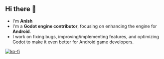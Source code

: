 ## Hi there 👋
- I'm **Anish**
- I'm a **Godot engine contributor**, focusing on enhancing the engine for **Android**.
- I work on fixing bugs, improving/implementing features, and optimizing Godot to make it even better for Android game developers.

[![ko-fi](https://ko-fi.com/img/githubbutton_sm.svg)](https://ko-fi.com/W7W216HDP1)

